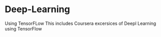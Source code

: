 # Deep-Learning
Using TensorFLow
This includes Coursera excersices of Deepl Learning using TensorFlow
